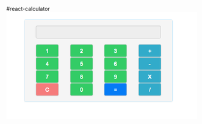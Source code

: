 #react-calculator
![project view](https://github.com/sviridovartem/react-calculator/raw/master/description/desc.png)

